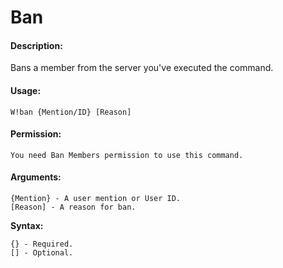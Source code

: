 # Ban

#### Description:

Bans a member from the server you've executed the command.

#### Usage:

```text
W!ban {Mention/ID} [Reason]
```

#### Permission:

```text
You need Ban Members permission to use this command.
```

#### Arguments:

```text
{Mention} - A user mention or User ID.
[Reason] - A reason for ban.
```

**Syntax:**

```text
{} - Required.
[] - Optional.
```

